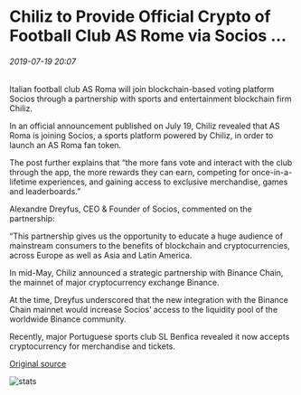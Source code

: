 # Chiliz to Provide Official Crypto of Football Club AS Rome via Socios ...

###### 2019-07-19 20:07

Italian football club AS Roma will join blockchain-based voting platform Socios through a partnership with sports and entertainment blockchain firm Chiliz.

In an official announcement published on July 19, Chiliz revealed that AS Roma is joining Socios, a sports platform powered by Chiliz, in order to launch an AS Roma fan token.

The post further explains that “the more fans vote and interact with the club through the app, the more rewards they can earn, competing for once-in-a-lifetime experiences, and gaining access to exclusive merchandise, games and leaderboards.”

Alexandre Dreyfus, CEO & Founder of Socios, commented on the partnership:

“This partnership gives us the opportunity to educate a huge audience of mainstream consumers to the benefits of blockchain and cryptocurrencies, across Europe as well as Asia and Latin America.

In mid-May, Chiliz announced a strategic partnership with Binance Chain, the mainnet of major cryptocurrency exchange Binance.

At the time, Dreyfus underscored that the new integration with the Binance Chain mainnet would increase Socios’ access to the liquidity pool of the worldwide Binance community.

Recently, major Portuguese sports club SL Benfica revealed it now accepts cryptocurrency for merchandise and tickets.

[Original source](https://cointelegraph.com/news/chiliz-to-provide-official-crypto-of-football-club-as-rome-via-socios)

![stats](https://c.statcounter.com/11760860/0/a89fa40b/1/ "stats")